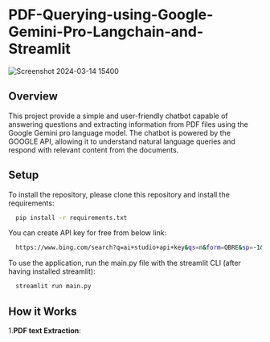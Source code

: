 # PDF-Querying-using-Google-Gemini-Pro-Langchain-and-Streamlit

![Screenshot 2024-03-14 15400](https://github.com/Shashank11203/PDF_querying_bot-_using_google_gemini_pro/assets/114545974/c94ea36f-5a0a-44fd-b746-cfafa7d48abe)


## Overview

This project provide a simple and user-friendly chatbot capable of answering questions and extracting information from PDF files using the Google Gemini pro language model. The chatbot is powered by the GOOGLE API, allowing it to understand natural language queries and respond with relevant content from the documents.

## Setup

To install the repository, please clone this repository and install the requirements:

```bash
  pip install -r requirements.txt
```
You can create API key for free from below link:

```bash
  https://www.bing.com/search?q=ai+studio+api+key&qs=n&form=QBRE&sp=-1&ghc=1&lq=0&pq=ai+studio+api+ke&sc=10-16&sk=&cvid=C334C3DC4009429F8544F0BDA2E75754&ghsh=0&ghacc=0&ghpl=
```

To use the application, run the main.py file with the streamlit CLI (after having installed streamlit):

```bash
  streamlit run main.py
```

## How it Works
1.**PDF text Extraction**: 
